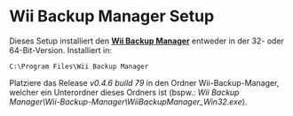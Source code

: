Wii Backup Manager Setup==================Dieses Setup installiert den **[Wii Backup Manager](https://wiidatabase.de/downloads/pc-tools/wii-backup-manager/)** entweder in der 32- oder 64-Bit-Version. Installiert in:    C:\Program Files\Wii Backup ManagerPlatziere das Release *v0.4.6 build 79* in den Ordner Wii-Backup-Manager, welcher ein Unterordner dieses Ordners ist (bspw.: *Wii Backup Manager\Wii-Backup-Manager\WiiBackupManager_Win32.exe*).